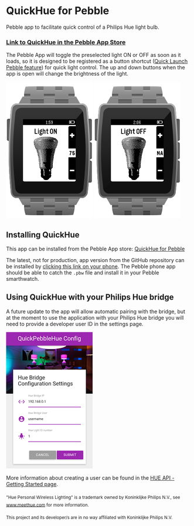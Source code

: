 # QuickHue for Pebble
Pebble app to facilitate quick control of a Philips Hue light bulb.

### [Link to QuickHue in the Pebble App Store][1]

The Pebble App will toggle the preselected light ON or OFF as soon as it loads, so it is designed to be registered as a button shortcut ([Quick Launch Pebble feature][2]) for quick light control. The up and down buttons when the app is open will change the brightness of the light.

![QuickHue for Pebble screenshot 1][screenshot_1]
![QuickHue for Pebble screenshot 2][screenshot_2]


## Installing QuickHue
This app can be installed from the Pebble App store: [QuickHue for Pebble][1]

The latest, not for production, app version from the GitHub repository can be installed by [clicking this link on your phone][3]. The Pebble phone app should be able to catch the `.pbw` file and install it in your Pebble smarthwatch. 


## Using QuickHue with your Philips Hue bridge
A future update to the app will allow automatic pairing with the bridge, but at the moment to use the application with your Philips Hue bridge you will need to provide a developer user ID in the settings page.

![QuickHue for Pebble settings screenshot][screenshot_3]

More information about creating a user can be found in the 
[HUE API - Getting Started page][4].


<sub>"Hue Personal Wireless Lighting" is a trademark owned by Koninklijke Philips N.V., see www.meethue.com for more information.</sub>

<sub>This project and its developer/s are in no way affiliated with Koninklijke Philips N.V.</sub>


[1]: https://apps.getpebble.com/applications/5526f89e1c36ea04bd00006b
[2]: http://help.getpebble.com/customer/portal/articles/1407457-firmware-release-notes#2.6
[3]: https://github.com/carlosperate/PebbleQuickHue/releases/download/v0.1/QuickHue.pbw
[4]: http://www.developers.meethue.com/documentation/getting-started

[screenshot_1]: http://raw.githubusercontent.com/carlosperate/PebbleQuickHue/master/screenshots/screenshot_1.png
[screenshot_2]: http://raw.githubusercontent.com/carlosperate/PebbleQuickHue/master/screenshots/screenshot_2.png
[screenshot_3]: http://raw.githubusercontent.com/carlosperate/PebbleQuickHue/master/screenshots/screenshot_config_1_small.png
